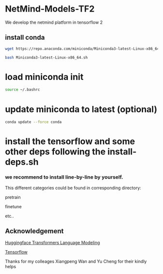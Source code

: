 # NetMind-Models-TF2
We develop the netmind platform in tensorflow 2

## install conda
```bash
wget https://repo.anaconda.com/miniconda/Miniconda3-latest-Linux-x86_64.sh
```
```bash
bash Miniconda3-latest-Linux-x86_64.sh
```

#

# load miniconda init
```bash
source ~/.bashrc
```
#

# update miniconda to latest (optional)
```bash
conda update --force conda
```
#

# install the tensorflow and some other deps following the install-deps.sh
### we recommend to install line-by-line by yourself.


This different categories could be found in corresponding directory: 

pretrain 

finetune

etc..


## Acknowledgement ##
[Huggingface Transformers Language Modeling](https://github.com/huggingface/transformers/blob/master/examples/tensorflow/language-modeling/run_clm.py)

[Tensorflow](https://www.tensorflow.org/) 

Thanks for my colleages Xiangpeng Wan and Yu Cheng for their kindly helps
